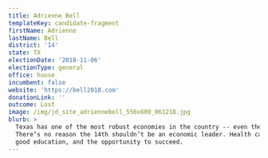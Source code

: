 ```yaml
---
title: Adrienne Bell
templateKey: candidate-fragment
firstName: Adrienne
lastName: Bell
district: '14'
state: TX
electionDate: '2018-11-06'
electionType: general
office: house
incumbent: false
website: 'https://bell2018.com'
donationLink: ''
outcome: Lost
image: /img/jd_site_adriennebell_550x600_061218.jpg
blurb: >
  Texas has one of the most robust economies in the country -- even the world.
  There’s no reason the 14th shouldn’t be an economic leader. Health care, a
  good education, and the opportunity to succeed.
---
```


